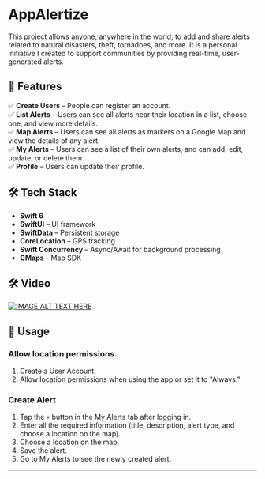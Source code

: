 # AppAlertize
This project allows anyone, anywhere in the world, to add and share alerts related to natural disasters, theft, tornadoes, and more. It is a personal initiative I created to support communities by providing real-time, user-generated alerts. 

## 📌 Features
✅ **Create Users** – People can register an account.  
✅ **List Alerts** – Users can see all alerts near their location in a list, choose one, and view more details.   
✅ **Map Alerts** –  Users can see all alerts as markers on a Google Map and view the details of any alert.  
✅ **My Alerts** –  Users can see a list of their own alerts, and can add, edit, update, or delete them.  
✅ **Profile** – Users can update their profile.

## 🛠 Tech Stack
- **Swift 6**
- **SwiftUI** – UI framework
- **SwiftData** – Persistent storage
- **CoreLocation** – GPS tracking
- **Swift Concurrency** – Async/Await for background processing
- **GMaps** - Map SDK

## 🛠 Video
[![IMAGE ALT TEXT HERE](https://img.youtube.com/vi/yC2_sMXNDKs/0.jpg)](https://www.youtube.com/watch?v=yC2_sMXNDKs)

## 📌 Usage
### Allow location permissions.
1. Create a User Account.
1. Allow location permissions when using the app or set it to "Always."

### **Create Alert**
1. Tap the `+` button in the My Alerts tab after logging in.
2. Enter all the required information (title, description, alert type, and choose a location on the map).
3. Choose a location on the map.
4. Save the alert.
5. Go to My Alerts to see the newly created alert.

---

